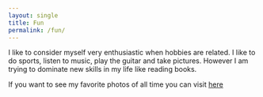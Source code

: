 ```yaml
---
layout: single
title: Fun
permalink: /fun/
---
```


I like to consider myself very enthusiastic when hobbies are related.
I like to do sports, listen to music, play the guitar and take pictures. However I am trying to dominate new skills in my life like reading books.

If you want to see my favorite photos of all time you can visit [here](https://tospinam.myportfolio.com/work)